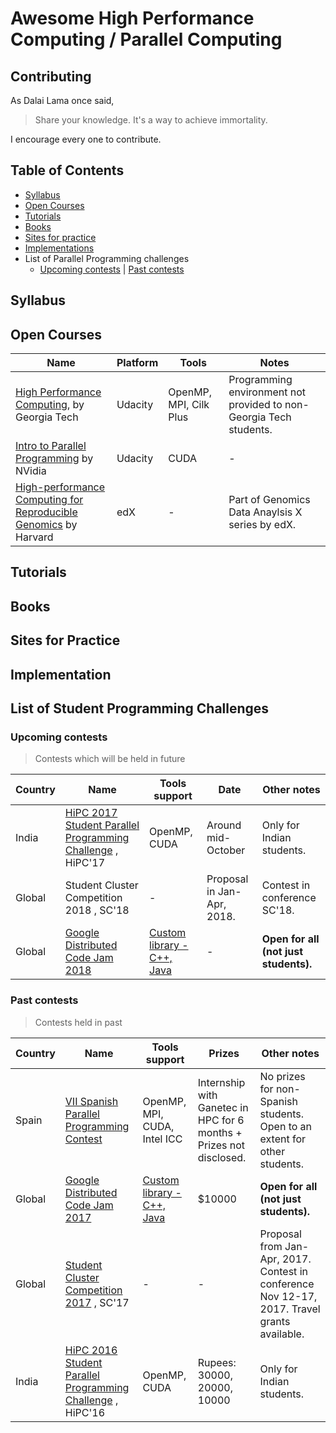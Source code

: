 # Awesome High Performance Computing / Parallel Computing

## Contributing
As Dalai Lama once said,
> Share your knowledge. It's a way to achieve immortality.

I encourage every one to contribute.

## Table of Contents

* [Syllabus](#syllabus)
* [Open Courses](#open-courses)
* [Tutorials](#tutorials)
* [Books](#books)
* [Sites for practice](#sites-for-implementation)
* [Implementations](#implementation)  
* List of Parallel Programming challenges
	* [Upcoming contests](#upcoming-contests) | [Past contests](#past-contests)

## Syllabus

## Open Courses
Name	| Platform	| Tools	| Notes	|
--------|---------------|-------|-------|
| [High Performance Computing](https://in.udacity.com/course/high-performance-computing--ud281), by Georgia Tech | Udacity	| OpenMP, MPI, Cilk Plus	| Programming environment not provided to non-Georgia Tech students. |
| [Intro to Parallel Programming](https://in.udacity.com/course/intro-to-parallel-programming--cs344) by NVidia	| Udacity	| CUDA	| - |
| [High-performance Computing for Reproducible Genomics](https://www.edx.org/course/high-performance-computing-reproducible-harvardx-ph525-6x-0) by Harvard | edX	| -	| Part of Genomics Data Anaylsis X series by edX.	|

## Tutorials

## Books

## Sites for Practice

## Implementation

## List of Student Programming Challenges

### Upcoming contests
> Contests which will be held in future

| Country       | Name          | Tools support | Date        | Other notes   |
----------------|---------------|---------------|---------------|---------------|
| India         | [HiPC 2017 Student Parallel Programming Challenge](http://www.hipc.org/) , HiPC'17	| OpenMP, CUDA  | Around mid-October   | Only for Indian students.	|
| Global        | Student Cluster Competition 2018 , SC'18 | -         | Proposal in Jan-Apr, 2018.	| Contest in conference SC'18.	| 
| Global        | [Google Distributed Code Jam 2018](https://code.google.com/codejam/)  | [Custom library - C++, Java](https://code.google.com/codejam/resources/quickstart-guide#dcj)  | -	| **Open for all (not just students).**        |

### Past contests
> Contests held in past

| Country	| Name		| Tools support	| Prizes	| Other notes	| 
----------------|---------------|---------------|---------------|---------------|
| Spain		| [VII Spanish Parallel Programming Contest](http://luna.inf.um.es/2017/index.php)	| OpenMP, MPI, CUDA, Intel ICC	| Internship with Ganetec in HPC for 6 months + Prizes not disclosed.	 | No prizes for non-Spanish students. Open to an extent for other students.	|
| Global	| [Google Distributed Code Jam 2017](https://code.google.com/codejam/)	| [Custom library - C++, Java](https://code.google.com/codejam/resources/quickstart-guide#dcj)	| $10000 | **Open for all (not just students).**	|
| Global	| [Student Cluster Competition 2017](http://sc17.supercomputing.org/studentssc/student-cluster-competition/) , SC'17	| -	 | -	 | Proposal from Jan-Apr, 2017. Contest in conference Nov 12-17, 2017. Travel grants available.	|  
| India		| [HiPC 2016 Student Parallel Programming Challenge](http://www.hipc.org/hipc2016/prog-challenge.php) , HiPC'16	| OpenMP, CUDA	| Rupees: 30000, 20000, 10000	| Only for Indian students.
